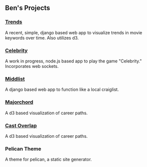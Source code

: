 ## Ben's Projects

### [Trends](https://github.com/bbogin/projects/tree/master/trends)
A recent, simple, django based web app to visualize trends in movie keywords over time. Also utilizes d3.

### [Celebrity](https://github.com/bbogin/projects/tree/master/celebrity)
A work in progress, node.js based app to play the game "Celebrity." Incorporates web sockets.

### [Middlist](https://github.com/bbogin/projects/tree/master/middlist)
A django based web app to function like a local craiglist.

### [Majorchord](https://github.com/bbogin/projects/tree/master/majorchord)
A d3 based visualization of career paths.

### [Cast Overlap](https://github.com/bbogin/projects/tree/master/castoverlap)
A d3 based visualization of career paths.

### Pelican Theme
A theme for pelican, a static site generator.

